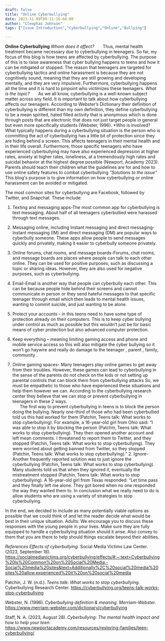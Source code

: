 ```yaml
---
draft: false
title: "Online Cyberbullying"
date: 2023-11-09T09:11:16-04:00
author: "Cleophas Johnson"
tags: ["Issue Introduction","Cyberbullying","Online","Bullying"]

---
```

**Online Cyberbullying**
*Whom does it affect?*
&nbsp;&nbsp;&nbsp;&nbsp;&nbsp; Thus, mental health treatment became necessary due to cyberbullying in teenagers. So far, my focus of this blog is
how teens are affected by cyberbullying. The purpose of this is to raise awareness that cyber bullying happens to
teens and how it can be mitigated or stopped. The reason that teenagers are targeted for cyberbullying tactics and
online harassment is because they are not cognitively sound, meaning that they are still growing and developing mentally,
and they are very impulsive. Furthermore, cyberbullying happens all the time and it is hard to pinpoint who victimizes
these teenagers.
*What is the topic?*
&nbsp;&nbsp;&nbsp;&nbsp;&nbsp; As we all know, cyberbullying is a well-known subject matter across any field. It is important to talk about how cyberbullying affects our teenagers. According to Webster’s Dictionary their definition of cyberbullying is different than my own definition, they define cyberbullying to be a mean spirited, hated filled activity that is anonymous which is done through posts that are electronic that does not just target people in general but even more specifically students (Webster, 1996).
*Who is involved?
&nbsp;&nbsp;&nbsp;&nbsp;&nbsp; What typically happens during a cyberbullying situation is the person who is committing the act of cyberbullying has a little bit of protection since they are hiding behind a screen. This affects teenagers in their mental health and in their life overall. Furthermore, those specific teenagers who have experienced cyberbullying may have also experienced depression at higher rates, anxiety at higher rates, loneliness, at a tremendously high rates and suicidal behavior at the highest degree possible (Newport, Academy 2023). Parents should teach their children what the guidelines are for and how to use online safety features to combat cyberbullying
*“Solutions to the issue”*
This blog's purpose is to give information on how cyberbullying or online harassment can be avoided or mitigated.  

The most common sites for cyberbullying are Facebook, followed by Twitter, and Snapchat. These include:

1. Texting and messaging apps-The most common app for cyberbullying is text messaging. About half of all teenagers cyberbullied were harassed through text messages.  

2. Messaging online, including Instant messaging and direct messaging- Instant messaging (IM) and direct messaging (DM) are popular ways to cyberbully someone. These apps allow people to send messages quickly and privately, making it easier to cyberbully someone privately.

3. Online forums, chat rooms, and message boards-Forums, chat rooms, and message boards are places where people can talk to each other online. They can be used for positive purposes, such as discussing a topic or sharing ideas. However, they are also used for negative purposes, such as cyberbullying.  

4. Email-Email is another way that people can cyberbully each other. This can be because people hide behind their screens and cannot communicate in person or they send hateful messages to that specific teenager through email which then leads to mental health issues, wanting to commit suicide, and just wanting to be alone.

5. Protect your accounts -  in this teens need to have some type of protection already on their computers. This is to keep cyber bullying under control as much as possible but this wouldn’t just be for basic means of cyber protection but also advanced computer protection.

6. Keep everything – meaning limiting gaming access and phone and mobile service access so this will also mitigate the cyber bullying so it won’t go haywire and really do damage to the teenager , parent , family, community .

7. Online gaming spaces- Many teenagers play online games to get away from their troubles. However, these games can lead to cyberbullying in the sense of the parents do not check on the kids or not setting up parental controls that can block them from cyberbullying attacks So, we must be empathetic to those who have experienced these situations and help them however we can. According to the cyberbullying research center they believe that we can stop or prevent cyberbullying in teenagers in these 2 ways.  
&nbsp;&nbsp;&nbsp;&nbsp;&nbsp; The first way to prevent cyberbullying in teens is to block the person doing the bullying. Nearly one-third of those who had been cyberbullied told us this had worked for them (Patchin, Teens talk: What works to stop cyberbullying). For example, a 16-year-old girl from Ohio said: “I was able to stop it by blocking the person (Patchin, Teens talk: What works to stop cyberbullying). They then opened another account and left mean comments. I threatened to report them to Twitter, and they stopped (Patchin, Teens talk: What works to stop cyberbullying). They were worried about getting banned from Twitter, so they stopped (Patchin, Teens talk: What works to stop cyberbullying).” 2. Ignore- Another frequently reported solution was to just ignore the cyberbullying (Patchin, Teens talk: What works to stop cyberbullying). Many students told us that when they ignored it, eventually the mistreatment stopped (Patchin, Teens talk: What works to stop cyberbullying). A 16-year-old girl from Texas responded: “Let time pass and they finally left me alone. They got bored when no one responded the way they wanted them to. In conclusion what we really need to do is allow students who are using a variety of strategies to stop cyberbullying.

In the end, we decided to include as many potentially viable options as possible that we could think of and let the reader decide what would be best in their unique situation. Adults: We encourage you to discuss these responses with the young people in your lives. Make sure they are fully equipped to handle a cyberbullying situation should it arise. Also convey to them that you are there to help should things escalate beyond their abilities.  

*References*
*Effects of cyberbullying.* Social Media Victims Law Center. (2023, September 18). https://socialmediavictims.org/cyberbullying/effects/#:~:text=Cyberbullying%20Is%20Common%20on%20Social%20Media,-Social%20media%20sites&text=Additionally%2C%20social%20media%20sites%20allow,experienced%20it%20on%20social%20media

Patchin, J. W. (n.d.). *Teens talk: What works to stop cyberbullying.* Cyberbullying Research Center. https://cyberbullying.org/teens-talk-works-stop-cyberbullying

Webster, N. (1996). *Cyberbullying definition & meaning. Merriam-Webster.* https://www.merriam-webster.com/dictionary/cyberbullying

Staff, N. A. (2023, August 28). *Cyberbullying: The mental health impact and how to help your teen.* https://www.newportacademy.com/resources/restoring-families/teen-cyberbullying/
